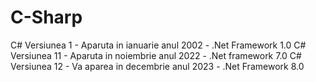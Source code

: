 # C-Sharp
C# Versiunea 1 - Aparuta in ianuarie anul 2002 - .Net Framework 1.0
C# Versiunea 11 - Aparuta in noiembrie anul 2022 - .Net framework 7.0
C# Versiunea 12 - Va aparea in decembrie anul 2023 - .Net Framework 8.0
